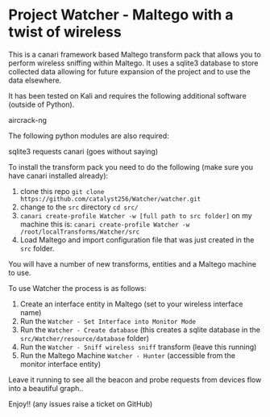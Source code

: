 # Project Watcher - Maltego with a twist of wireless

This is a canari framework based Maltego transform pack that allows you to perform wireless sniffing within Maltego.
It uses a sqlite3 database to store collected data allowing for future expansion of the project and to use the data elsewhere.

It has been tested on Kali and requires the following additional software (outside of Python).

aircrack-ng

The following python modules are also required:

sqlite3
requests
canari (goes without saying)

To install the transform pack you need to do the following (make sure you have canari installed already):

1. clone this repo `git clone https://github.com/catalyst256/Watcher/watcher.git`
2. change to the `src` directory `cd src/`
3. `canari create-profile Watcher -w [full path to src folder]` on my machine this is:
            `canari create-profile Watcher -w /root/localTransforms/Watcher/src`
4. Load Maltego and import configuration file that was just created in the `src` folder.

You will have a number of new transforms, entities and a Maltego machine to use.

To use Watcher the process is as follows:

1. Create an interface entity in Maltego (set to your wireless interface name)
2. Run the `Watcher - Set Interface into Monitor Mode`
3. Run the `Watcher - Create database` (this creates a sqlite database in the `src/Watcher/resource/database` folder)
4. Run the `Watcher - Sniff wireless sniff` transform (leave this running)
5. Run the Maltego Machine `Watcher - Hunter` (accessible from the monitor interface entity)

Leave it running to see all the beacon and probe requests from devices flow into a beautiful graph..

Enjoy!! (any issues raise a ticket on GitHub)
